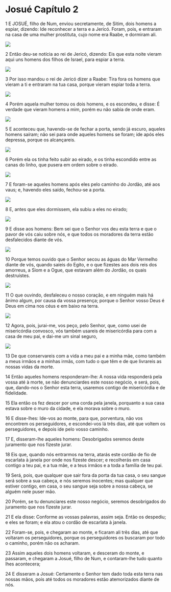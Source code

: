 # Josué Capítulo 2

1	E JOSUÉ, filho de Num, enviou secretamente, de Sitim, dois homens a espiar, dizendo: Ide reconhecer a terra e a Jericó. Foram, pois, e entraram na casa de uma mulher prostituta, cujo nome era Raabe, e dormiram ali.

![](.img/06_Jo_02_01_RG.jpg)

2	Então deu-se notícia ao rei de Jericó, dizendo: Eis que esta noite vieram aqui uns homens dos filhos de Israel, para espiar a terra.

![](.img/06_Jo_02_02_RG.jpg)

3	Por isso mandou o rei de Jericó dizer a Raabe: Tira fora os homens que vieram a ti e entraram na tua casa, porque vieram espiar toda a terra.

![](.img/06_Jo_02_03_RG.jpg)

4	Porém aquela mulher tomou os dois homens, e os escondeu, e disse: É verdade que vieram homens a mim, porém eu não sabia de onde eram.

![](.img/06_Jo_02_04_RG.jpg)

5	E aconteceu que, havendo-se de fechar a porta, sendo já escuro, aqueles homens saíram; não sei para onde aqueles homens se foram; ide após eles depressa, porque os alcançareis.

![](.img/06_Jo_02_05_RG.jpg)

6	Porém ela os tinha feito subir ao eirado, e os tinha escondido entre as canas do linho, que pusera em ordem sobre o eirado.

![](.img/06_Jo_02_06_RG.jpg)

7	E foram-se aqueles homens após eles pelo caminho do Jordão, até aos vaus; e, havendo eles saído, fechou-se a porta.

![](.img/06_Jo_02_07_RG.jpg)

8	E, antes que eles dormissem, ela subiu a eles no eirado;

![](.img/06_Jo_02_08_RG.jpg)

9	E disse aos homens: Bem sei que o Senhor vos deu esta terra e que o pavor de vós caiu sobre nós, e que todos os moradores da terra estão desfalecidos diante de vós.

![](.img/06_Jo_02_09_RG.jpg)

10	Porque temos ouvido que o Senhor secou as águas do Mar Vermelho diante de vós, quando saíeis do Egito, e o que fizestes aos dois reis dos amorreus, a Siom e a Ogue, que estavam além do Jordão, os quais destruístes.

![](.img/06_Jo_02_10_RG.jpg)

11	O que ouvindo, desfaleceu o nosso coração, e em ninguém mais há ânimo algum, por causa da vossa presença; porque o Senhor vosso Deus é Deus em cima nos céus e em baixo na terra.

![](.img/06_Jo_02_11_RG.jpg)

12	Agora, pois, jurai-me, vos peço, pelo Senhor, que, como usei de misericórdia convosco, vós também usareis de misericórdia para com a casa de meu pai, e dai-me um sinal seguro,

![](.img/06_Jo_02_12_RG.jpg)

13	De que conservareis com a vida a meu pai e a minha mãe, como também a meus irmãos e a minhas irmãs, com tudo o que têm e de que livrareis as nossas vidas da morte.

14	Então aqueles homens responderam-lhe: A nossa vida responderá pela vossa até à morte, se não denunciardes este nosso negócio, e será, pois, que, dando-nos o Senhor esta terra, usaremos contigo de misericórdia e de fidelidade.

15	Ela então os fez descer por uma corda pela janela, porquanto a sua casa estava sobre o muro da cidade, e ela morava sobre o muro.

16	E disse-lhes: Ide-vos ao monte, para que, porventura, não vos encontrem os perseguidores, e escondei-vos lá três dias, até que voltem os perseguidores, e depois ide pelo vosso caminho.

17	E, disseram-lhe aqueles homens: Desobrigados seremos deste juramento que nos fizeste jurar.

18	Eis que, quando nós entrarmos na terra, atarás este cordão de fio de escarlata à janela por onde nos fizeste descer; e recolherás em casa contigo a teu pai, e a tua mãe, e a teus irmãos e a toda a família de teu pai.

19	Será, pois, que qualquer que sair fora da porta da tua casa, o seu sangue será sobre a sua cabeça, e nós seremos inocentes; mas qualquer que estiver contigo, em casa, o seu sangue seja sobre a nossa cabeça, se alguém nele puser mão.

20	Porém, se tu denunciares este nosso negócio, seremos desobrigados do juramento que nos fizeste jurar.

21	E ela disse: Conforme as vossas palavras, assim seja. Então os despediu; e eles se foram; e ela atou o cordão de escarlata à janela.

22	Foram-se, pois, e chegaram ao monte, e ficaram ali três dias, até que voltaram os perseguidores, porque os perseguidores os buscaram por todo o caminho, porém não os acharam.

23	Assim aqueles dois homens voltaram, e desceram do monte, e passaram, e chegaram a Josué, filho de Num, e contaram-lhe tudo quanto lhes acontecera;

24	E disseram a Josué: Certamente o Senhor tem dado toda esta terra nas nossas mãos, pois até todos os moradores estão atemorizados diante de nós.

